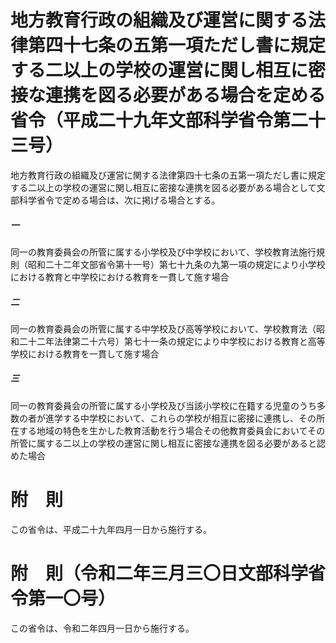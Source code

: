 # 地方教育行政の組織及び運営に関する法律第四十七条の五第一項ただし書に規定する二以上の学校の運営に関し相互に密接な連携を図る必要がある場合を定める省令（平成二十九年文部科学省令第二十三号）
地方教育行政の組織及び運営に関する法律第四十七条の五第一項ただし書に規定する二以上の学校の運営に関し相互に密接な連携を図る必要がある場合として文部科学省令で定める場合は、次に掲げる場合とする。
##### 一
同一の教育委員会の所管に属する小学校及び中学校において、学校教育法施行規則（昭和二十二年文部省令第十一号）第七十九条の九第一項の規定により小学校における教育と中学校における教育を一貫して施す場合
##### 二
同一の教育委員会の所管に属する中学校及び高等学校において、学校教育法（昭和二十二年法律第二十六号）第七十一条の規定により中学校における教育と高等学校における教育を一貫して施す場合
##### 三
同一の教育委員会の所管に属する小学校及び当該小学校に在籍する児童のうち多数の者が進学する中学校において、これらの学校が相互に密接に連携し、その所在する地域の特色を生かした教育活動を行う場合その他教育委員会においてその所管に属する二以上の学校の運営に関し相互に密接な連携を図る必要があると認めた場合
# 附　則
この省令は、平成二十九年四月一日から施行する。
# 附　則（令和二年三月三〇日文部科学省令第一〇号）
この省令は、令和二年四月一日から施行する。
